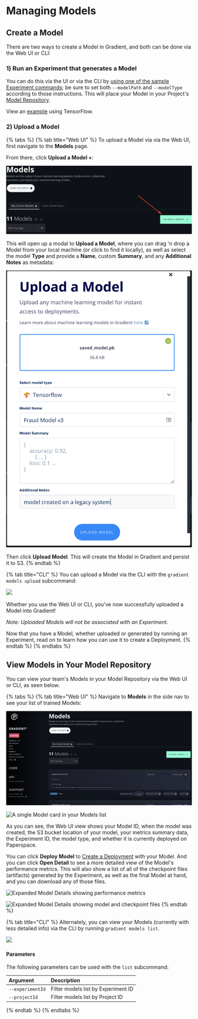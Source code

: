 # Managing Models

## Create a Model

There are two ways to create a Model in Gradient, and both can be done via the Web UI or CLI:

### 1\) Run an Experiment that generates a Model

You can do this via the UI or via the CLI by [using one of the sample Experiment commands](model-path.md); be sure to set both `--modelPath` and `--modelType` according to those instructions. This will place your Model in your Project's [Model Repository](../about.md#model-repository).

View an [example](../preparing-model-for-deployment.md) using TensorFlow.

### 2\) Upload a Model

{% tabs %}
{% tab title="Web UI" %}
To upload a Model via via the Web UI, first navigate to the **Models** page.

From there, click **Upload a Model +**:

![](../../.gitbook/assets/click-upload.png)

This will open up a modal to **Upload a Model**, where you can drag 'n drop a Model from your local machine \(or click to find it locally\), as well as select the model **Type** and provide a **Name**, custom **Summary**, and any **Additional Notes** as metadata:

![](../../.gitbook/assets/screen-shot-2019-12-31-at-5.58.09-pm.png)

Then click **Upload Model**. This will create the Model in Gradient and persist it to S3.
{% endtab %}

{% tab title="CLI" %}
You can upload a Model via the CLI with the `gradient models upload` subcommand:

![](https://github.com/Paperspace/Docs/tree/88bb207778a90773b85f31e2408447abc280d97b/.gitbook/assets/image%20%2860%29.png)

Whether you use the Web UI or CLI, you've now successfully uploaded a Model into Gradient!

_Note: Uploaded Models will not be associated with an Experiment._

Now that you have a Model, whether uploaded or generated by running an Experiment, read on to learn how you can use it to create a Deployment.
{% endtab %}
{% endtabs %}

## View Models in Your Model Repository

You can view your team's Models in your Model Repository via the Web UI or CLI, as seen below.

{% tabs %}
{% tab title="Web UI" %}
Navigate to **Models** in the side nav to see your list of trained Models:

![](../../.gitbook/assets/screen-shot-2019-12-31-at-4.55.35-pm.png)

![A single Model card in your Models list](../../.gitbook/assets/screen-shot-2019-06-25-at-2.30.08-am.png)

As you can see, the Web UI view shows your Model ID, when the model was created, the S3 bucket location of your model, your metrics summary data, the Experiment ID, the model type, and whether it is currently deployed on Paperspace.

You can click **Deploy Model** to [Create a Deployment](./) with your Model. And you can click **Open Detail** to see a more detailed view of the Model's performance metrics. This will also show a list of all of the checkpoint files \(artifacts\) generated by the Experiment, as well as the final Model at hand, and you can download any of those files.

![Expanded Model Details showing performance metrics](../../.gitbook/assets/screen-shot-2019-06-25-at-3.00.52-pm.png)

![Expanded Model Details showing model and checkpoint files](../../.gitbook/assets/screen-shot-2019-06-25-at-3.01.13-pm.png)
{% endtab %}

{% tab title="CLI" %}
Alternately, you can view your Models \(currently with less detailed info\) via the CLI by running `gradient models list`.

![](../../.gitbook/assets/screen-shot-2019-06-25-at-2.43.17-am.png)

#### Parameters

The following parameters can be used with the `list` subcommand:

| Argument | Description |
| :--- | :--- |
| `--experimentId` | Filter models list by Experiment ID |
| `--projectId` | Filter models list by Project ID |
{% endtab %}
{% endtabs %}

